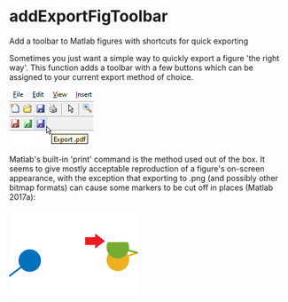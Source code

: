 # addExportFigToolbar
Add a toolbar to Matlab figures with shortcuts for quick exporting

Sometimes you just want a simple way to quickly export a figure 'the right way'. This function adds a toolbar with a few buttons which can be assigned to your current export method of choice.

![screenshot.png](screenshot.png)

Matlab's built-in 'print' command is the method used out of the box. It seems to give mostly acceptable reproduction of a figure's on-screen appearance, with the exception that exporting to .png (and possibly other bitmap formats) can cause some markers to be cut off in places (Matlab 2017a):

![example.png](example.png)
